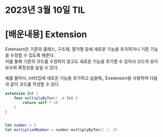 # 2023년 3월 10일 TIL

# [배운내용] Extension

Extension은 기존의 클래스, 구조체, 열거형 등에 새로운 기능을 추가하거나 기존 기능을 수정할 수 있도록 해준다.  
이를 통해 기존의 코드를 수정하지 않고도 새로운 기능을 추가할 수 있어서 코드의 유지보수와 확장성을 높일 수 있다.

예를 들어서, Int타입에 새로운 기능을 추가하고 싶을때,,
Exstension을 사용하여 다음과 같이 코드를 작성할 수 있다.

```swift
extension Int {
    func multiplyByTen() -> Int {
        return self * 10
    }
}
    
```

```swift
let number = 5
let multipliedNumber = number.multiplyByTen() // 50

```
